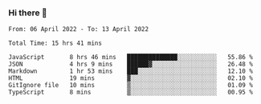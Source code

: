 ### Hi there 👋

<!--
**siaikin/siaikin** is a ✨ _special_ ✨ repository because its `README.md` (this file) appears on your GitHub profile.

Here are some ideas to get you started:

- 🔭 I’m currently working on ...
- 🌱 I’m currently learning ...
- 👯 I’m looking to collaborate on ...
- 🤔 I’m looking for help with ...
- 💬 Ask me about ...
- 📫 How to reach me: ...
- 😄 Pronouns: ...
- ⚡ Fun fact: ...
-->

<!--START_SECTION:waka-->

```text
From: 06 April 2022 - To: 13 April 2022

Total Time: 15 hrs 41 mins

JavaScript       8 hrs 46 mins   ██████████████░░░░░░░░░░░   55.86 %
JSON             4 hrs 9 mins    ██████▓░░░░░░░░░░░░░░░░░░   26.48 %
Markdown         1 hr 53 mins    ███░░░░░░░░░░░░░░░░░░░░░░   12.10 %
HTML             19 mins         ▓░░░░░░░░░░░░░░░░░░░░░░░░   02.10 %
GitIgnore file   10 mins         ▒░░░░░░░░░░░░░░░░░░░░░░░░   01.09 %
TypeScript       8 mins          ▒░░░░░░░░░░░░░░░░░░░░░░░░   00.95 %
```

<!--END_SECTION:waka-->
